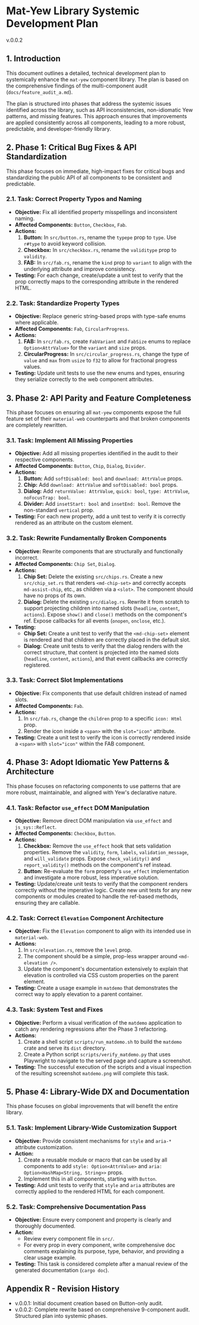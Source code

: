 # Mat-Yew Library Systemic Development Plan
v.0.0.2

## 1. Introduction

This document outlines a detailed, technical development plan to systemically enhance the `mat-yew` component library. The plan is based on the comprehensive findings of the multi-component audit (`docs/feature_audit_a.md`).

The plan is structured into phases that address the systemic issues identified across the library, such as API inconsistencies, non-idiomatic Yew patterns, and missing features. This approach ensures that improvements are applied consistently across all components, leading to a more robust, predictable, and developer-friendly library.

## 2. Phase 1: Critical Bug Fixes & API Standardization

This phase focuses on immediate, high-impact fixes for critical bugs and standardizing the public API of all components to be consistent and predictable.

### 2.1. Task: Correct Property Typos and Naming
- **Objective:** Fix all identified property misspellings and inconsistent naming.
- **Affected Components:** `Button`, `Checkbox`, `Fab`.
- **Actions:**
  1.  **Button:** In `src/button.rs`, rename the `typepe` prop to `type`. Use `r#type` to avoid keyword collision.
  2.  **Checkbox:** In `src/checkbox.rs`, rename the `validitype` prop to `validity`.
  3.  **FAB:** In `src/fab.rs`, rename the `kind` prop to `variant` to align with the underlying attribute and improve consistency.
- **Testing:** For each change, create/update a unit test to verify that the prop correctly maps to the corresponding attribute in the rendered HTML.

### 2.2. Task: Standardize Property Types
- **Objective:** Replace generic string-based props with type-safe enums where applicable.
- **Affected Components:** `Fab`, `CircularProgress`.
- **Actions:**
  1.  **FAB:** In `src/fab.rs`, create `FabVariant` and `FabSize` enums to replace `Option<AttrValue>` for the `variant` and `size` props.
  2.  **CircularProgress:** In `src/circular_progress.rs`, change the type of `value` and `max` from `usize` to `f32` to allow for fractional progress values.
- **Testing:** Update unit tests to use the new enums and types, ensuring they serialize correctly to the web component attributes.

## 3. Phase 2: API Parity and Feature Completeness

This phase focuses on ensuring all `mat-yew` components expose the full feature set of their `material-web` counterparts and that broken components are completely rewritten.

### 3.1. Task: Implement All Missing Properties
- **Objective:** Add all missing properties identified in the audit to their respective components.
- **Affected Components:** `Button`, `Chip`, `Dialog`, `Divider`.
- **Actions:**
  1.  **Button:** Add `softDisabled: bool` and `download: AttrValue` props.
  2.  **Chip:** Add `download: AttrValue` and `softDisabled: bool` props.
  3.  **Dialog:** Add `returnValue: AttrValue`, `quick: bool`, `type: AttrValue`, `noFocusTrap: bool`.
  4.  **Divider:** Add `insetStart: bool` and `insetEnd: bool`. Remove the non-standard `vertical` prop.
- **Testing:** For each new property, add a unit test to verify it is correctly rendered as an attribute on the custom element.

### 3.2. Task: Rewrite Fundamentally Broken Components
- **Objective:** Rewrite components that are structurally and functionally incorrect.
- **Affected Components:** `Chip Set`, `Dialog`.
- **Actions:**
  1.  **Chip Set:** Delete the existing `src/chips.rs`. Create a new `src/chip_set.rs` that renders `<md-chip-set>` and correctly accepts `md-assist-chip`, etc., as children via a `<slot>`. The component should have no props of its own.
  2.  **Dialog:** Delete the existing `src/dialog.rs`. Rewrite it from scratch to support projecting children into named slots (`headline`, `content`, `actions`). Expose `show()` and `close()` methods on the component's ref. Expose callbacks for all events (`onopen`, `onclose`, etc.).
- **Testing:**
    - **Chip Set:** Create a unit test to verify that the `<md-chip-set>` element is rendered and that children are correctly placed in the default slot.
    - **Dialog:** Create unit tests to verify that the dialog renders with the correct structure, that content is projected into the named slots (`headline`, `content`, `actions`), and that event callbacks are correctly registered.

### 3.3. Task: Correct Slot Implementations
- **Objective:** Fix components that use default children instead of named slots.
- **Affected Components:** `Fab`.
- **Actions:**
  1.  In `src/fab.rs`, change the `children` prop to a specific `icon: Html` prop.
  2.  Render the icon inside a `<span>` with the `slot="icon"` attribute.
- **Testing:** Create a unit test to verify the icon is correctly rendered inside a `<span>` with `slot="icon"` within the FAB component.

## 4. Phase 3: Adopt Idiomatic Yew Patterns & Architecture

This phase focuses on refactoring components to use patterns that are more robust, maintainable, and aligned with Yew's declarative nature.

### 4.1. Task: Refactor `use_effect` DOM Manipulation
- **Objective:** Remove direct DOM manipulation via `use_effect` and `js_sys::Reflect`.
- **Affected Components:** `Checkbox`, `Button`.
- **Actions:**
  1.  **Checkbox:** Remove the `use_effect` hook that sets validation properties. Remove the `validity`, `form`, `labels`, `validation_message`, and `will_validate` props. Expose `check_validity()` and `report_validity()` methods on the component's ref instead.
  2.  **Button:** Re-evaluate the `form` property's `use_effect` implementation and investigate a more robust, less imperative solution.
- **Testing:** Update/create unit tests to verify that the component renders correctly without the imperative logic. Create new unit tests for any new components or modules created to handle the ref-based methods, ensuring they are callable.

### 4.2. Task: Correct `Elevation` Component Architecture
- **Objective:** Fix the `Elevation` component to align with its intended use in `material-web`.
- **Actions:**
  1.  In `src/elevation.rs`, remove the `level` prop.
  2.  The component should be a simple, prop-less wrapper around `<md-elevation />`.
  3.  Update the component's documentation extensively to explain that elevation is controlled via CSS custom properties on the parent element.
- **Testing:** Create a usage example in `matdemo` that demonstrates the correct way to apply elevation to a parent container.

### 4.3. Task: System Test and Fixes
- **Objective:** Perform a visual verification of the `matdemo` application to catch any rendering regressions after the Phase 3 refactoring.
- **Actions:**
  1.  Create a shell script `scripts/run_matdemo.sh` to build the `matdemo` crate and serve its `dist` directory.
  2.  Create a Python script `scripts/verify_matdemo.py` that uses Playwright to navigate to the served page and capture a screenshot.
- **Testing:** The successful execution of the scripts and a visual inspection of the resulting screenshot `matdemo.png` will complete this task.

## 5. Phase 4: Library-Wide DX and Documentation

This phase focuses on global improvements that will benefit the entire library.

### 5.1. Task: Implement Library-Wide Customization Support
- **Objective:** Provide consistent mechanisms for `style` and `aria-*` attribute customization.
- **Action:**
  1.  Create a reusable module or macro that can be used by all components to add `style: Option<AttrValue>` and `aria: Option<HashMap<String, String>>` props.
  2.  Implement this in all components, starting with `Button`.
- **Testing:** Add unit tests to verify that `style` and `aria` attributes are correctly applied to the rendered HTML for each component.

### 5.2. Task: Comprehensive Documentation Pass
- **Objective:** Ensure every component and property is clearly and thoroughly documented.
- **Action:**
  - Review every component file in `src/`.
  - For every prop in every component, write comprehensive doc comments explaining its purpose, type, behavior, and providing a clear usage example.
- **Testing:** This task is considered complete after a manual review of the generated documentation (`cargo doc`).

## Appendix R - Revision History
- v.0.0.1: Initial document creation based on Button-only audit.
- v.0.0.2: Complete rewrite based on comprehensive 9-component audit. Structured plan into systemic phases.